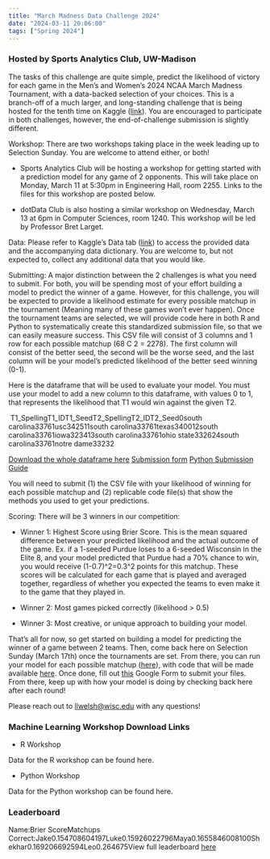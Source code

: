 ```yaml
---
title: "March Madness Data Challenge 2024"
date: "2024-03-11 20:06:00"
tags: ["Spring 2024"]
---
```

### Hosted by Sports Analytics Club, UW-Madison 

The tasks of this challenge are quite simple, predict the likelihood of victory for each game in the Men’s and Women’s 2024 NCAA March Madness Tournament, with a data-backed selection of your choices. This is a branch-off of a much larger, and long-standing challenge that is being hosted for the tenth time on Kaggle ([link](https://www.kaggle.com/competitions/march-machine-learning-mania-2024/overview)). You are encouraged to participate in both challenges, however, the end-of-challenge submission is slightly different.

Workshop: There are two workshops taking place in the week leading up to Selection Sunday. You are welcome to attend either, or both!

- Sports Analytics Club will be hosting a workshop for getting started with a prediction model for any game of 2 opponents. This will take place on Monday, March 11 at 5:30pm in Engineering Hall, room 2255. Links to the files for this workshop are posted below.

- dotData Club is also hosting a similar workshop on Wednesday, March 13 at 6pm in Computer Sciences, room 1240. This workshop will be led by Professor Bret Larget.

Data: Please refer to Kaggle’s Data tab ([link](https://www.kaggle.com/competitions/march-machine-learning-mania-2024/data)) to access the provided data and the accompanying data dictionary. You are welcome to, but not expected to, collect any additional data that you would like.

Submitting: A major distinction between the 2 challenges is what you need to submit. For both, you will be spending most of your effort building a model to predict the winner of a game. However, for this challenge, you will be expected to provide a likelihood estimate for every possible matchup in the tournament (Meaning many of these games won’t ever happen). Once the tournament teams are selected, we will provide code here in both R and Python to systematically create this standardized submission file, so that we can easily measure success. This CSV file will consist of 3 columns and 1 row for each possible matchup (68 C 2 = 2278). The first column will consist of the better seed, the second will be the worse seed, and the last column will be your model’s predicted likelihood of the better seed winning (0-1).

Here is the dataframe that will be used to evaluate your model. You must use your model to add a new column to this dataframe, with values 0 to 1, that represents the likelihood that T1 would win against the given T2.

 T1_SpellingT1_IDT1_SeedT2_SpellingT2_IDT2_Seed0south carolina33761usc342511south carolina33761texas340012south carolina33761iowa323413south carolina33761ohio state332624south carolina33761notre dame33232

[Download the whole dataframe here](https://wiscosac.github.io/files/2024_Potential_Matchups.csv)
[Submission form](https://forms.gle/iHJ7xNB9RS6omVGc6)
[Python Submission Guide](https://github.com/wiscosac/wiscosac.github.io/blob/master/files/python_submission_ex.ipynb)

You will need to submit (1) the CSV file with your likelihood of winning for each possible matchup and (2) replicable code file(s) that show the methods you used to get your predictions.

Scoring: There will be 3 winners in our competition:

- Winner 1: Highest Score using Brier Score. This is the mean squared difference between your predicted likelihood and the actual outcome of the game. Ex. if a 1-seeded Purdue loses to a 6-seeded Wisconsin in the Elite 8, and your model predicted that Purdue had a 70% chance to win, you would receive (1-0.7)^2=0.3^2 points for this matchup. These scores will be calculated for each game that is played and averaged together, regardless of whether you expected the teams to even make it to the game that they played in.

- Winner 2: Most games picked correctly (likelihood > 0.5)

- Winner 3: Most creative, or unique approach to building your model.

That’s all for now, so get started on building a model for predicting the winner of a game between 2 teams. Then, come back here on Selection Sunday (March 17th) once the tournaments are set. From there, you can run your model for each possible matchup ([here](https://wiscosac.github.io/files/2024_Potential_Matchups.csv)), with code that will be made available [here](https://github.com/wiscosac/wiscosac.github.io/blob/master/files/python_submission_ex.ipynb). Once done, fill out [this](https://forms.gle/iHJ7xNB9RS6omVGc6) Google Form to submit your files. From there, keep up with how your model is doing by checking back here after each round!

Please reach out to llwelsh@wisc.edu with any questions!

### Machine Learning Workshop Download Links

- R Workshop

Data for the R workshop can be found here.

- Python Workshop

Data for the Python workshop can be found here.

### Leaderboard

Name:Brier ScoreMatchups Correct:Jake0.154708604197Luke0.15926022796Maya0.1655846008100Shekhar0.169206692594Leo0.264675View full leaderboard [here](https://docs.google.com/spreadsheets/d/1Q2f371ulX-dQiYylXB5pb6boc1aUJglycX-VVWV3rCs/edit#gid=0)
